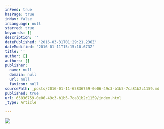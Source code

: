 ```yaml
---
inFeed: true
hasPage: true
inNav: false
inLanguage: null
starred: true
keywords: []
description: ''
datePublished: '2016-03-31T01:29:21.236Z'
dateModified: '2016-01-11T15:15:10.673Z'
title: ''
author: []
authors: []
publisher:
  name: null
  domain: null
  url: null
  favicon: null
sourcePath: _posts/2016-01-11-65836759-0e06-49c3-b1b5-7ca81b2c1159.md
published: true
url: 65836759-0e06-49c3-b1b5-7ca81b2c1159/index.html
_type: Article

---
```

![](https://the-grid-user-content.s3-us-west-2.amazonaws.com/6d408707-04cc-4abb-b29c-bac3ee1febf8.JPG)